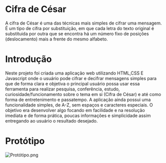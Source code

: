 # Cifra de César

A cifra de César é uma das técnicas mais simples de cifrar uma mensagem. É um
tipo de cifra por substituição, em que cada letra do texto original é
substituida por outra que se encontra há um número fixo de posições
(deslocamento) mais a frente do mesmo alfabeto.

# Introdução

Neste projeto foi criada uma aplicação web utilizando HTML,CSS E Javascript onde
o usuário pode cifrar e decifrar mensagens simples para que de forma clara e objetiva
o principal usuário possa usar essa ferramenta para realizar pesquisa, conferência, 
estudo, curiosidade/funcionamento sobre o tema em si (Cifra de César) e até como forma de entretenimento e passatempo.
A aplicação ainda possui uma funcionalidade simples, de A-Z, sem espaços e caracteres
especiais.
O objetivo era desenvolver algo focando em facilidade e na resolução imediata e de forma 
prática, poucas informações e simplicidade assim entregando ao usuário o resultado
desejado.

# Protótipo
![Protótipo.png](../SAP008-CIPHER/minhaPasta/Protótipo.png)
